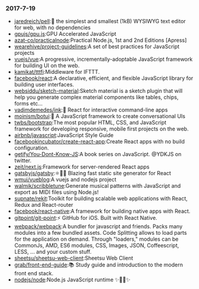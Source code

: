 ### 2017-7-19 
* [jaredreich/pell](https://github.com//jaredreich/pell):📝 the simplest and smallest (1kB) WYSIWYG text editor for web, with no dependencies 
* [gpujs/gpu.js](https://github.com//gpujs/gpu.js):GPU Accelerated JavaScript 
* [azat-co/practicalnode](https://github.com//azat-co/practicalnode):Practical Node.js, 1st and 2nd Editions [Apress] 
* [wearehive/project-guidelines](https://github.com//wearehive/project-guidelines):A set of best practices for JavaScript projects 
* [vuejs/vue](https://github.com//vuejs/vue):A progressive, incrementally-adoptable JavaScript framework for building UI on the web. 
* [kamikat/tttfi](https://github.com//kamikat/tttfi):Middleware for IFTTT. 
* [facebook/react](https://github.com//facebook/react):A declarative, efficient, and flexible JavaScript library for building user interfaces. 
* [websiddu/sketch-material](https://github.com//websiddu/sketch-material):Sketch material is a sketch plugin that will help you generate complex material components like tables, chips, forms etc… 
* [vadimdemedes/ink](https://github.com//vadimdemedes/ink):🌈 React for interactive command-line apps 
* [moinism/botui](https://github.com//moinism/botui):🤖 A JavaScript framework to create conversational UIs 
* [twbs/bootstrap](https://github.com//twbs/bootstrap):The most popular HTML, CSS, and JavaScript framework for developing responsive, mobile first projects on the web. 
* [airbnb/javascript](https://github.com//airbnb/javascript):JavaScript Style Guide 
* [facebookincubator/create-react-app](https://github.com//facebookincubator/create-react-app):Create React apps with no build configuration. 
* [getify/You-Dont-Know-JS](https://github.com//getify/You-Dont-Know-JS):A book series on JavaScript. @YDKJS on twitter. 
* [zeit/next.js](https://github.com//zeit/next.js):Framework for server-rendered React apps 
* [gatsbyjs/gatsby](https://github.com//gatsbyjs/gatsby):⚛️📄🚀 Blazing fast static site generator for React 
* [wmui/vueblog](https://github.com//wmui/vueblog):A vuejs and nodejs project 
* [walmik/scribbletune](https://github.com//walmik/scribbletune):Generate musical patterns with JavaScript and export as MIDI files using Node.js! 
* [supnate/rekit](https://github.com//supnate/rekit):Toolkit for building scalable web applications with React, Redux and React-router 
* [facebook/react-native](https://github.com//facebook/react-native):A framework for building native apps with React. 
* [gitpoint/git-point](https://github.com//gitpoint/git-point):⚡️ GitHub for iOS. Built with React Native. 
* [webpack/webpack](https://github.com//webpack/webpack):A bundler for javascript and friends. Packs many modules into a few bundled assets. Code Splitting allows to load parts for the application on demand. Through "loaders," modules can be CommonJs, AMD, ES6 modules, CSS, Images, JSON, Coffeescript, LESS, ... and your custom stuff. 
* [sheetsu/sheetsu-web-client](https://github.com//sheetsu/sheetsu-web-client):Sheetsu Web Client 
* [grab/front-end-guide](https://github.com//grab/front-end-guide):📚 Study guide and introduction to the modern front end stack. 
* [nodejs/node](https://github.com//nodejs/node):Node.js JavaScript runtime ✨🐢🚀✨ 
